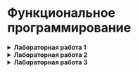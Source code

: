 # Функциональное программирование

<details>
<summary><b>Лабораторная работа 1</b></summary>

1. Представить следующие списки в виде списочных ячеек:

    * `'(open close halph)`
    * `'((TOOL) (call))`
    * `'((open1) (close2) (halph3))`
    * `'(((TOOL1) (call2)) ((sell)))`
    * `'((one) for all (and(me(for you))))`
    * `'((TOOL) (call)) ((sell)))`

2. Используя только функции CAR и CDR, написать выражения, возвращающие

    1. второй
    2. третий
    3. четвертый элементы заданного списка.
</details>

<details>
<summary><b>Лабораторная работа 2</b></summary>

1. Что будет в результате вычисления выражений?

    * `(CAADR ' ((blue cube) (red pyramid)))`
    * `(CDAR '((abc) (def) (ghi)))`
    * `(CADR ' ((abc) (def) (ghi)))`
    * `(CADDR ' ((abc) (def) (ghi)))`

2. Напишите результат вычисления выражений:

    * `(list 'Fred 'and 'Wilma)`
    * `(list 'Fred ' (and Wilma))`
    * `(cons Nil Nil)`
    * `(cons T Nil)`
    * `(cons Nil T)`
    * `(list Nil)`
    * `(cons ' (T) Nil)`
    * `(list ' (one two) ' (free temp))`
    * `(cons 'Fred '(and Wilma))`
    * `(cons 'Fred '(Wilma))`
    * `(list Nil Nil)`
    * `(list T Nil)`
    * `(list Nil T)`
    * `(cons T (list Nil))`
    * `(list '(T) Nil)`
    * `(cons '(one two) '(free temp))`

3. Написать функции

    * `(f arl ar2 ar3 ar4)`, возвращающую список: `((arl ar2) (ar3 ar4))`.
    * `(f arl ar2)`, возвращающую `((arl) (ar2))`.
    * `(f arl)`, возвращающую `(((arl)))`.

    Представить результаты в виде списочных ячеек.
</details>

<details>
<summary><b>Лабораторная работа 3</b></summary>

1. Составить диаграмму вычисления следующих выражений

    * `(equal 3 (abs - 3))`
    * `(equal (+ 1 2) 3)`
    * `(equal (* 4 7) 21)`
    * `(equal (* 2 3) (+ 7 2))`
    * `(equal (- 7 3) (* 3 2))`
    * `(equal (abs (- 2 4)) 3))`

2. Написать функцию, вычисляющую гипотенузу прямоугольного
    треугольника по заданным катетам и составить диаграмму её вычисления.

3. Написать функцию, вычисляющую объем параллелепипеда по 3-м его сторонам,
    и составить диаграмму ее вычисления.

4. Каковы результаты вычисления следующих выражений?

    * `(list 'a c)`
    * `(cons'a (b c))`
    * `(cons'a '(b c))`
    * `(caddy (1 2 3 4 5))`
    * `(cons'a'b'c)`
    * `(list 'a (b c))`
    * `(list a '(b c))`
    * `(list (+ 1 '(length '(1 2 3))))`

5. Написать функцию `longer_then` от двух списков-аргументов,
    которая возвращает `Т`, если первый аргумент имеет большую длину.

6. Каковы результаты вычисления следующих выражений?

    * `(cons 3 (list 5 6))`
    * `(list 3 'from 9 'lives (- 9 3))`
    * `(+ (length for 2 too)) (car '(21 22 23)))`
    * `(cdr ' (cons is short for ans))`
    * `(car (list one two))`
    * `(cons 3 '(list 5 6))`
    * `(car (list 'one 'two))`
</details>
